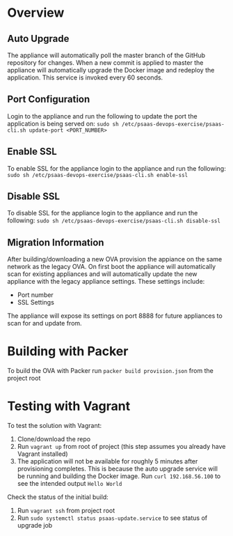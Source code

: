 Overview
=

Auto Upgrade
-

The appliance will automatically poll the master branch of the GitHub repository for changes.  When a new commit is applied to master the appliance will automatically upgrade the Docker image and redeploy the application.  This service is invoked every 60 seconds.

Port Configuration
-

Login to the appliance and run the following to update the port the application is being served on: `sudo sh /etc/psaas-devops-exercise/psaas-cli.sh update-port <PORT_NUMBER>`

Enable SSL
-

To enable SSL for the appliance login to the appliance and run the following: `sudo sh /etc/psaas-devops-exercise/psaas-cli.sh enable-ssl`

Disable SSL
-

To disable SSL for the appliance login to the appliance and run the following: `sudo sh /etc/psaas-devops-exercise/psaas-cli.sh disable-ssl`

Migration Information
-

After building/downloading a new OVA provision the appiance on the same network as the legacy OVA.  On first boot the appliance will automatically scan for existing appliances and will automatically update the new appliance with the legacy appliance settings.  These settings include:

- Port number
- SSL Settings

The appliance will expose its settings on port 8888 for future appliances to scan for and update from.

Building with Packer
=

To build the OVA with Packer run `packer build provision.json` from the project root

Testing with Vagrant
=

To test the solution with Vagrant:

1) Clone/download the repo
2) Run `vagrant up` from root of project (this step assumes you already have Vagrant installed)
3) The application will not be available for roughly 5 minutes after provisioning completes.  This is because the auto upgrade service will be running and building the Docker image.  Run `curl 192.168.56.100` to see the intended output `Hello World`

Check the status of the initial build:

1) Run `vagrant ssh` from project root
2) Run `sudo systemctl status psaas-update.service` to see status of upgrade job
